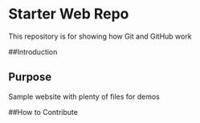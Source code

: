 # Starter Web Repo

This repository is for showing how Git and GitHub work

##Introduction

## Purpose

Sample website with plenty of files for demos

##How to Contribute
